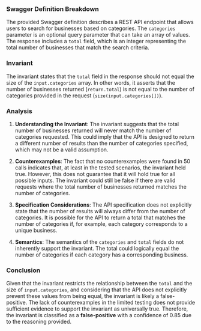 ### Swagger Definition Breakdown
The provided Swagger definition describes a REST API endpoint that allows users to search for businesses based on categories. The `categories` parameter is an optional query parameter that can take an array of values. The response includes a `total` field, which is an integer representing the total number of businesses that match the search criteria.

### Invariant
The invariant states that the `total` field in the response should not equal the size of the `input.categories` array. In other words, it asserts that the number of businesses returned (`return.total`) is not equal to the number of categories provided in the request (`size(input.categories[])`).

### Analysis
1. **Understanding the Invariant**: The invariant suggests that the total number of businesses returned will never match the number of categories requested. This could imply that the API is designed to return a different number of results than the number of categories specified, which may not be a valid assumption.

2. **Counterexamples**: The fact that no counterexamples were found in 50 calls indicates that, at least in the tested scenarios, the invariant held true. However, this does not guarantee that it will hold true for all possible inputs. The invariant could still be false if there are valid requests where the total number of businesses returned matches the number of categories.

3. **Specification Considerations**: The API specification does not explicitly state that the number of results will always differ from the number of categories. It is possible for the API to return a total that matches the number of categories if, for example, each category corresponds to a unique business.

4. **Semantics**: The semantics of the `categories` and `total` fields do not inherently support the invariant. The total could logically equal the number of categories if each category has a corresponding business.

### Conclusion
Given that the invariant restricts the relationship between the `total` and the size of `input.categories`, and considering that the API does not explicitly prevent these values from being equal, the invariant is likely a false-positive. The lack of counterexamples in the limited testing does not provide sufficient evidence to support the invariant as universally true. Therefore, the invariant is classified as a **false-positive** with a confidence of 0.85 due to the reasoning provided.
